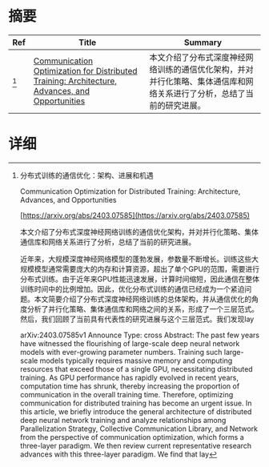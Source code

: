 # 摘要

| Ref | Title | Summary |
| --- | --- | --- |
| [^1] | [Communication Optimization for Distributed Training: Architecture, Advances, and Opportunities](https://arxiv.org/abs/2403.07585) | 本文介绍了分布式深度神经网络训练的通信优化架构，并对并行化策略、集体通信库和网络关系进行了分析，总结了当前的研究进展。 |

# 详细

[^1]: 分布式训练的通信优化：架构、进展和机遇

    Communication Optimization for Distributed Training: Architecture, Advances, and Opportunities

    [https://arxiv.org/abs/2403.07585](https://arxiv.org/abs/2403.07585)

    本文介绍了分布式深度神经网络训练的通信优化架构，并对并行化策略、集体通信库和网络关系进行了分析，总结了当前的研究进展。

    

    近年来，大规模深度神经网络模型的蓬勃发展，参数量不断增长。训练这些大规模模型通常需要庞大的内存和计算资源，超出了单个GPU的范围，需要进行分布式训练。由于近年来GPU性能迅速发展，计算时间缩短，因此通信在整体训练时间中的比例增加。因此，优化分布式训练的通信已经成为一个紧迫问题。本文简要介绍了分布式深度神经网络训练的总体架构，并从通信优化的角度分析了并行化策略、集体通信库和网络之间的关系，形成了一个三层范式。然后，我们回顾了当前具有代表性的研究进展与这个三层范式。我们发现lay

    arXiv:2403.07585v1 Announce Type: cross  Abstract: The past few years have witnessed the flourishing of large-scale deep neural network models with ever-growing parameter numbers. Training such large-scale models typically requires massive memory and computing resources that exceed those of a single GPU, necessitating distributed training. As GPU performance has rapidly evolved in recent years, computation time has shrunk, thereby increasing the proportion of communication in the overall training time. Therefore, optimizing communication for distributed training has become an urgent issue. In this article, we briefly introduce the general architecture of distributed deep neural network training and analyze relationships among Parallelization Strategy, Collective Communication Library, and Network from the perspective of communication optimization, which forms a three-layer paradigm. We then review current representative research advances with this three-layer paradigm. We find that lay
    

